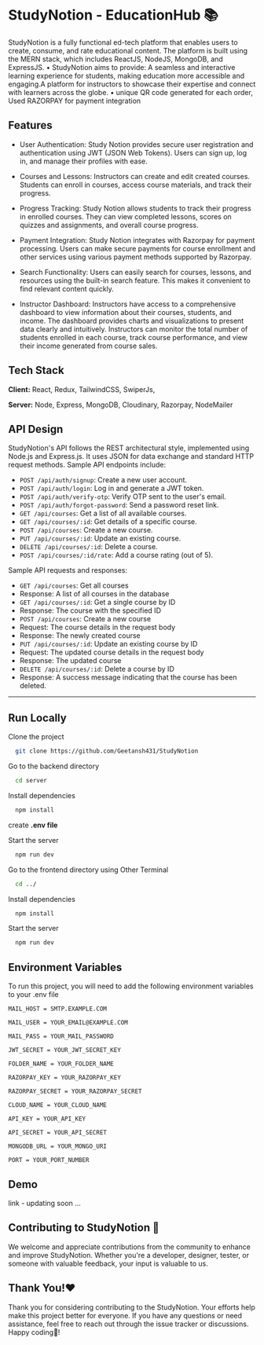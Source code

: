 
# StudyNotion - EducationHub 📚


StudyNotion is a fully functional ed-tech platform that enables users to create, consume, and rate educational
content. The platform is built using the MERN stack, which includes ReactJS, NodeJS, MongoDB, and
ExpressJS.
• StudyNotion aims to provide: A seamless and interactive learning experience for students, making education
more accessible and engaging.A platform for instructors to showcase their expertise and connect with learners
across the globe.
• unique QR code generated for each order, Used RAZORPAY for payment integration




## Features

- User Authentication: Study Notion provides secure user registration and authentication using JWT (JSON Web Tokens). Users can sign up, log in, and manage their profiles with ease.

- Courses and Lessons: Instructors can create and edit created courses. Students can enroll in courses, access course materials, and track their progress.

- Progress Tracking: Study Notion allows students to track their progress in enrolled courses. They can view completed lessons, scores on quizzes and assignments, and overall course progress.

- Payment Integration: Study Notion integrates with Razorpay for payment processing. Users can make secure payments for course enrollment and other services using various payment methods supported by Razorpay.

- Search Functionality: Users can easily search for courses, lessons, and resources using the built-in search feature. This makes it convenient to find relevant content quickly.

- Instructor Dashboard: Instructors have access to a comprehensive dashboard to view information about their courses, students, and income. The dashboard provides charts and visualizations to present data clearly and intuitively. Instructors can monitor the total number of students enrolled in each course, track course performance, and view their income generated from course sales.
## Tech Stack

**Client:** React, Redux, TailwindCSS, SwiperJs, 

**Server:** Node, Express, MongoDB, Cloudinary, Razorpay, NodeMailer


## API Design

StudyNotion's API follows the REST architectural style, implemented using Node.js and Express.js. It uses JSON for data exchange and standard HTTP request methods. Sample API endpoints include:

- `POST /api/auth/signup`: Create a new user account.
- `POST /api/auth/login`: Log in and generate a JWT token.
- `POST /api/auth/verify-otp`: Verify OTP sent to the user's email.
- `POST /api/auth/forgot-password`: Send a password reset link.
- `GET /api/courses`: Get a list of all available courses.
- `GET /api/courses/:id`: Get details of a specific course.
- `POST /api/courses`: Create a new course.
- `PUT /api/courses/:id`: Update an existing course.
- `DELETE /api/courses/:id`: Delete a course.
- `POST /api/courses/:id/rate`: Add a course rating (out of 5).

Sample API requests and responses:
- `GET /api/courses`: Get all courses
- Response: A list of all courses in the database
- `GET /api/courses/:id`: Get a single course by ID
- Response: The course with the specified ID
- `POST /api/courses`: Create a new course
- Request: The course details in the request body
- Response: The newly created course
- `PUT /api/courses/:id`: Update an existing course by ID
- Request: The updated course details in the request body
- Response: The updated course
- `DELETE /api/courses/:id`: Delete a course by ID
- Response: A success message indicating that the course has been deleted.

---
## Run Locally

Clone the project

```bash
  git clone https://github.com/Geetansh431/StudyNotion
```
Go to the backend directory

```bash
  cd server
```

Install dependencies

```bash
  npm install
```

create **.env file** 

Start the server

```bash
  npm run dev
```

Go to the frontend directory using Other Terminal

```bash
  cd ../
```

Install dependencies

```bash
  npm install
```

Start the server

```bash
  npm run dev
```



## Environment Variables

To run this project, you will need to add the following environment variables to your .env file

`MAIL_HOST = SMTP.EXAMPLE.COM`

`MAIL_USER = YOUR_EMAIL@EXAMPLE.COM`

`MAIL_PASS = YOUR_MAIL_PASSWORD`

`JWT_SECRET = YOUR_JWT_SECRET_KEY`

`FOLDER_NAME = YOUR_FOLDER_NAME`

`RAZORPAY_KEY = YOUR_RAZORPAY_KEY`

`RAZORPAY_SECRET = YOUR_RAZORPAY_SECRET`

`CLOUD_NAME = YOUR_CLOUD_NAME`

`API_KEY = YOUR_API_KEY`

`API_SECRET = YOUR_API_SECRET`

`MONGODB_URL = YOUR_MONGO_URI`

`PORT = YOUR_PORT_NUMBER`


## Demo

link - updating soon ...
## Contributing to StudyNotion 🤝

We welcome and appreciate contributions from the community to enhance and improve StudyNotion. Whether you're a developer, designer, tester, or someone with valuable feedback, your input is valuable to us.

## Thank You!❤️

Thank you for considering contributing to the StudyNotion. Your efforts help make this project better for everyone. If you have any questions or need assistance, feel free to reach out through the issue tracker or discussions. Happy coding🤩!
